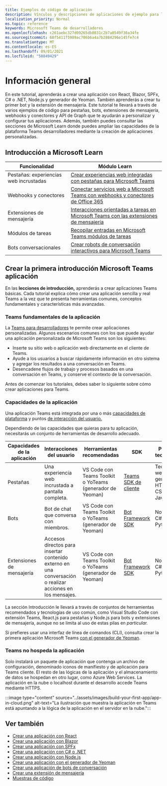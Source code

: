 ```yaml
---
title: Ejemplos de código de aplicación
description: Vínculos y descripciones de aplicaciones de ejemplo para la Microsoft Teams de desarrolladores
localization_priority: Normal
ms.topic: reference
keywords: Microsoft Teams de desarrolladores
ms.openlocfilehash: c261aebc327d09265db8831c2b7a8549f30a34fe
ms.sourcegitcommit: 68f5411f5989ac706b6a4a7b2884296e145fe7c4
ms.translationtype: MT
ms.contentlocale: es-ES
ms.lasthandoff: 09/01/2021
ms.locfileid: "58849429"
---
```

# <a name="overview"></a>Información general

En este tutorial, aprenderás a crear una aplicación con React, Blazor, SPFx, C# o .NET, Node.js y generador de Yeoman. También aprenderás a crear tu primer bot y la extensión de mensajería. Este tutorial te llevará a través de varios ejemplos de código para pestañas, bots, extensiones de mensajería, webhooks y conectores y API de Graph que te ayudarán a personalizar y configurar tus aplicaciones. Además, también puedes consultar las secciones de Microsoft Learn donde puedes ampliar las capacidades de la plataforma Teams desarrolladores mediante la creación de aplicaciones personalizadas.  

## <a name="getting-started-with-microsoft-learn"></a>Introducción a Microsoft Learn

| **Funcionalidad**| **Módulo Learn**|
|--------|-------------|
| Pestañas: experiencias web incrustadas  |  [Crear experiencias web integradas con pestañas para Microsoft Teams](/learn/modules/embedded-web-experiences/) |
| Webhooks y conectores  |  [Conectar servicios web a Microsoft Teams con webhooks y conectores de Office 365](/learn/modules/msteams-webhooks-connectors/) |
|Extensiones de mensajería  | [Interacciones orientadas a tareas en Microsoft Teams con las extensiones de mensajería](/learn/modules/msteams-messaging-extensions/)  |
| Módulos de tareas |  [Recopilar entradas en Microsoft Teams módulos de tareas](/learn/modules/msteams-task-modules/) |
| Bots conversacionales  | [Crear robots de conversación interactivos para Microsoft Teams](/learn/modules/msteams-conversation-bots/)  |

## <a name="build-your-first-microsoft-teams-app-overview"></a>Crear la primera introducción Microsoft Teams aplicación

En las **lecciones de introducción,** aprenderás a crear aplicaciones Teams básicas. Cada tutorial explica cómo crear una aplicación sencilla y real Teams a la vez que te presenta herramientas comunes, conceptos fundamentales y características más avanzadas.

### <a name="teams-app-fundamentals"></a>Teams fundamentales de la aplicación

La [Teams para desarrolladores](../overview.md) te permite crear aplicaciones personalizadas. Algunos escenarios comunes con los que puede ayudar una aplicación personalizada de Microsoft Teams son los siguientes:

* Inserte su sitio web o aplicación web directamente en el cliente de Teams.
* Ayude a los usuarios a buscar rápidamente información en otro sistema y agregar los resultados a una conversación en Teams.
* Desencadene flujos de trabajo y procesos basados en una conversación en Teams, y conserve el contexto de la conversación.

Antes de comenzar los tutoriales, debes saber lo siguiente sobre cómo crear aplicaciones para Teams.

### <a name="app-capabilities"></a>Capacidades de la aplicación

Una aplicación Teams está integrada por una o más [capacidades de plataforma](../concepts/capabilities-overview.md) y puntos [de interacción del usuario.](../concepts/extensibility-points.md)

Dependiendo de las capacidades que quieras para tu aplicación, necesitarás un conjunto de herramientas de desarrollo adecuado.

| Capacidades de la aplicación | Interacciones del usuario | Herramientas recomendadas | SDK | Pilas de tecnología |
|--------|-------------|--------|--------|--------|
| Pestañas | Una experiencia web incrustada a pantalla completa. | VS Code con Teams Toolkit o YoTeams (generador de Yeoman) | [Teams SDK de cliente](/javascript/api/overview/msteams-client) | Tecnología web en general, HTML, CSS y JavaScript |
| Bots | Bot de chat que conversa con miembros. | VS Code con Teams Toolkit o YoTeams (generador de Yeoman) | [Bot Framework SDK](https://dev.botframework.com/) | Node.js, C# o Python |
| Extensiones de mensajería | Accesos directos para insertar contenido externo en una conversación o realizar acciones en los mensajes. | VS Code con Teams Toolkit o YoTeams (generador de Yeoman) | [Bot Framework SDK](https://dev.botframework.com/) | Node.js, C# o Python |

La sección Introducción le llevará a través de conjuntos de herramientas recomendados y tecnologías de uso común, como Visual Studio Code con extensión Teams, React.js para pestañas y Node.js para bots y extensiones de mensajería, aunque no se limita al uso de estas pilas en *particular.*

Si prefieres usar una interfaz de línea de comandos (CLI), consulta crear la primera aplicación Microsoft Teams [con el generador de Yeoman](../get-started/get-started-yeoman.md).

### <a name="teams-does-not-host-your-app"></a>Teams no hospeda la aplicación

Solo instalará un paquete de aplicación que contenga un archivo de configuración, denominado iconos de manifiesto y de aplicación para Teams cliente. El resto de las lógicas de la aplicación y el almacenamiento de datos se hospedan en otro lugar, como Azure Web Services. La aplicación en la nube o localhost durante el desarrollo accede Teams mediante HTTPS.

:::image type="content" source="../assets/images/build-your-first-app/app-in-cloud.png" alt-text="La ilustración que muestra la aplicación en Teams está apuntando a la lógica de la aplicación en el servidor en la nube.":::

## <a name="see-also"></a>Ver también

* [Crear una aplicación con React](first-app-react.md)
* [Crear una aplicación con Blazor](first-app-blazor.md)
* [Crear una aplicación con SPFx](first-app-spfx.md)
* [Crear una aplicación con C# o .NET](get-started-dotnet-app-studio.md)
* [Crear una aplicación con Node.js](get-started-nodejs-app-studio.md)
* [Crear una aplicación con el generador de Yeoman](get-started-yeoman.md)
* [Crear una aplicación de bots de conversación](first-app-bot.md)
* [Crear una extensión de mensajería](first-message-extension.md)
* [Muestras de código](https://github.com/OfficeDev/Microsoft-Teams-Samples)
